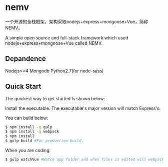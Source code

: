 # nemv

  一个开源的全栈框架，架构采取nodejs+express+mongoose+Vue，简称NEMV。

  A simple open source and full-stack framework which used nodejs+express+mongoose+Vue called NEMV.

## Depandence

  Nodejs>=4
  Mongodb
  Python2.7(for node-sass)

## Quick Start

  The quickest way to get started Is shown below:

  Install the executable. The executable's major version will match Express's:

  You can build below:

```bash
$ npm install -g gulp
$ npm install -g webpack
$ npm install
$ gulp build #For production build.
```
  When you are coding:
    
```bash
$ gulp watchVue #Watch app folder and when files is edited will webpack again.
```